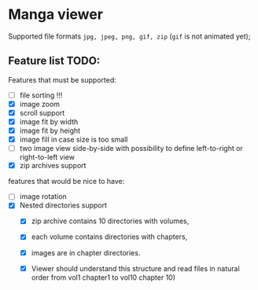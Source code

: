 # Manga viewer

Supported file formats `jpg, jpeg, png, gif, zip` (`gif` is not animated yet);

## Feature list TODO:

Features that must be supported:
- [ ] file sorting !!!
- [x] image zoom 
- [x] scroll support
- [x] image fit by width
- [x] image fit by height
- [x] image fill in case size is too small
- [ ] two image view side-by-side with possibility to define left-to-right or right-to-left view
- [x] zip archives support

features that would be nice to have:
- [ ] image rotation
- [x] Nested directories support
  - [x] zip archive contains 10 directories with volumes, 
  - [x] each volume contains directories with chapters,
  - [x] images are in chapter directories. 
  - [x] Viewer should understand this structure and read files in natural order from vol1 chapter1 to vol10 chapter 10)

